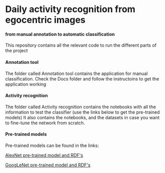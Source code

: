 # Daily activity recognition from egocentric images
#### from manual annotation to automatic classification

This repository contains all the relevant code to run the different parts of the project

#### Annotation tool
The folder called Annotation tool contains the application for manual classification. Check the Docs folder and follow the instructoins to get the application working

#### Activity recognition
The folder called Activity recognition contains the notebooks with all the information to test the classifier (use the links below to get the pre-trained models)
It also contains the notebooks, and the datasets in case you want to fine-tune the network from scratch.


#### Pre-trained models
Pre-trained models can be found in the links:

[AlexNet pre-trained model and RDF's](https://drive.google.com/file/d/0B7a0tfZkiEQmQ1YxR3V4Y2J5NjQ/view?usp=sharing)

[GoogLeNet pre-trained model and RDF's](https://drive.google.com/file/d/0B7a0tfZkiEQmeWplZkY0T0lYZDg/view?usp=sharing)
